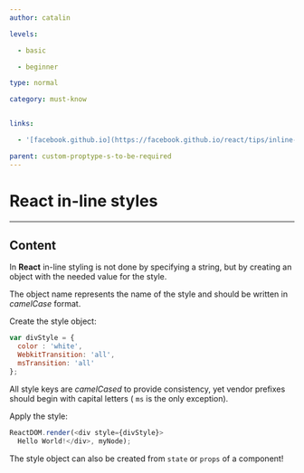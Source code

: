 ```yaml
---
author: catalin

levels:

  - basic

  - beginner

type: normal

category: must-know


links:

  - '[facebook.github.io](https://facebook.github.io/react/tips/inline-styles.html){website}'

parent: custom-proptype-s-to-be-required
---
```


# **React** in-line styles

---
## Content

In **React** in-line styling is not done by specifying a string, but by creating an object with the needed value for the style.

The object name represents the name of the style and should be written in *camelCase* format.

Create the style object:
```javascript
var divStyle = {
  color : 'white',
  WebkitTransition: 'all',
  msTransition: 'all'
};
```
All style keys are *camelCased* to provide consistency, yet vendor prefixes should begin with capital letters ( `ms` is the only exception).

Apply the style:
```javascript
ReactDOM.render(<div style={divStyle}>
  Hello World!</div>, myNode);
```
The style object can also be created from `state` or `props` of a component!

